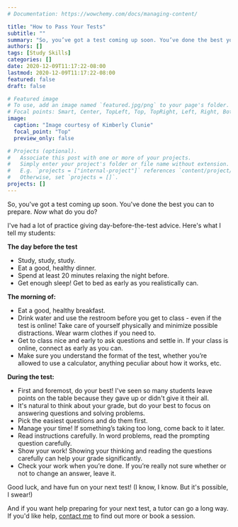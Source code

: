 ```yaml
---
# Documentation: https://wowchemy.com/docs/managing-content/

title: "How to Pass Your Tests"
subtitle: ""
summary: "So, you’ve got a test coming up soon. You’ve done the best you can to prepare. Now what do you do?"
authors: []
tags: [Study Skills]
categories: []
date: 2020-12-09T11:17:22-08:00
lastmod: 2020-12-09T11:17:22-08:00
featured: false
draft: false

# Featured image
# To use, add an image named `featured.jpg/png` to your page's folder.
# Focal points: Smart, Center, TopLeft, Top, TopRight, Left, Right, BottomLeft, Bottom, BottomRight.
image:
  caption: "Image courtesy of Kimberly Clunie"
  focal_point: "Top"
  preview_only: false

# Projects (optional).
#   Associate this post with one or more of your projects.
#   Simply enter your project's folder or file name without extension.
#   E.g. `projects = ["internal-project"]` references `content/project/deep-learning/index.md`.
#   Otherwise, set `projects = []`.
projects: []
---
```


So, you've got a test coming up soon. You've done the best you can to prepare. *Now* what do you do?

I've had a lot of practice giving day-before-the-test advice.  Here's what I tell my students:  

**The day before the test**

  * Study, study, study. 
  * Eat a good, healthy dinner. 
* Spend at least 20 minutes relaxing the night before. 
* Get enough sleep! Get to bed as early as you realistically can.

**The morning of:** 
* Eat a good, healthy breakfast. 
* Drink water and use the restroom before you get to class - even if the test is online! Take care of yourself physically and minimize possible distractions. Wear warm clothes if you need to. 
* Get to class nice and early to ask questions and settle in. If your class is online, connect as early as you can.  
* Make sure you understand the format of the test, whether you’re allowed to use a calculator, anything peculiar about how it works, etc. 

**During the test:**
 
* First and foremost, do your best! I've seen so many students leave points on the table because they gave up or didn't give it their all.  
* It's natural to think about your grade, but do your best to focus on answering questions and solving problems.   
* Pick the easiest questions and do them first. 
* Manage your time! If something’s taking too long, come back to it later. 
* Read instructions carefully. In word problems, read the prompting question carefully.
* Show your work! Showing your thinking and reading the questions carefully can help your grade significantly. 
* Check your work when you’re done. If you’re really not sure whether or not to change an answer, leave it. 

 Good luck, and have fun on your next test!
(I know, I know. But it's possible, I swear!) 

And if you want help preparing for your next test, a tutor can go a long way. If you'd like help, [contact me](about/#contact) to find out more or book a session.  
